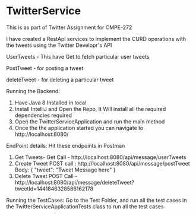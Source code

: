 # TwitterService

This is as part of Twitter Assignment for CMPE-272

I have created a RestApi services to implement the CURD operations with the tweets using the Twitter Developr's API

UserTweets - This have Get to fetch particular user tweets

PostTweet - for posting a tweet

deleteTweet - for deleting a particular tweet

Running the Backend:
1. Have Java 8 Installed in local
2. Install IntelliJ and Open the Repo, It Will install all the required dependencies required
3. Open the TwitterServiceApplication and run the main method
4. Once the the application started you can navigate to http://localhost:8080/

EndPoint details: Hit these endpoints in Postman
1. Get Tweets- 
  Get Call - http://localhost:8080/api/message/userTweets
2. Create Tweet
 POST call :  http://localhost:8080/api/message/postTweet
 Body: { "tweet": "Tweet Message here" } 
3. Delete Tweet
  POST Call - http://localhost:8080/api/message/deleteTweet?tweetId=1441846328586162178
  
  
  Running the TestCases:
  Go to the Test Folder, and run all the test cases in the TwitterServiceApplicationTests class to run all the test cases
